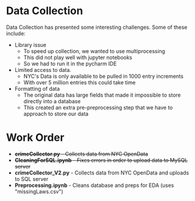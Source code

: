 # Data Collection
Data Collection has presented some interesting challenges. Some of these include:
- Library issue
  - To speed up collection, we wanted to use multiprocessing
  - This did not play well with jupyter notebooks
  - So we had to run it in the pycharm IDE
- Limited access to data.
  - NYC's Data is only available to be pulled in 1000 entry increments
  - With over 5 million entries this could take time
- Formatting of data
  - The original data has large fields that made it impossible to store directly into a database
  - This created an extra pre-preprocessing step that we have to approach to store our data

# Work Order
- ~~**crimeCollector.py** - Collects data from NYC OpenData~~
- ~~**CleaningForSQL.ipynb** - Fixes errors in order to upload data to MySQL server~~
- **crimeCollector_V2.py** - Collects data from NYC OpenData and uploads to SQL server
- **Preprocessing.ipynb** - Cleans database and preps for EDA (uses "missingLaws.csv")
